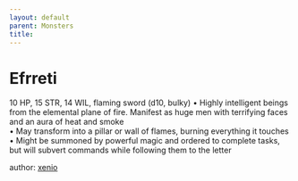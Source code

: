 ```yaml
---
layout: default
parent: Monsters 
title: 
--- 
```

# Efrreti
10 HP, 15 STR, 14 WIL, flaming sword (d10, bulky)
• Highly intelligent beings from the elemental plane of fire. Manifest as huge men with terrifying faces and an aura of heat and smoke  
• May transform into a pillar or wall of flames, burning everything it touches  
• Might be summoned by powerful magic and ordered to complete tasks, but will subvert commands while following them to the letter  




author: [xenio](https://xenioinabottle.blogspot.com/2021/02/classic-monsters-for-cairnito-part-1.html) 


